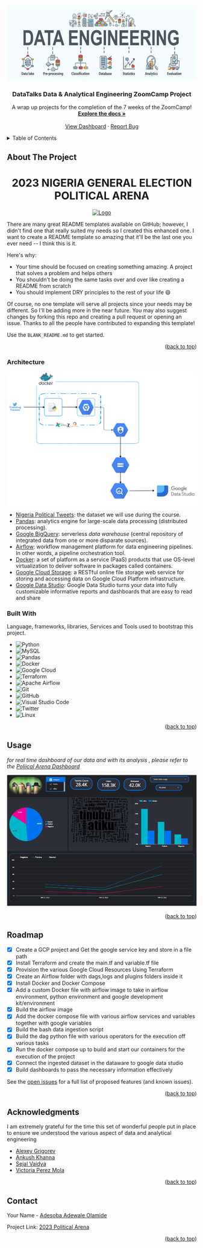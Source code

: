 <div id="top"></div>
<!--
*** Thanks for checking out the Best-README-Template. If you have a suggestion
*** that would make this better, please fork the repo and create a pull request
*** or simply open an issue with the tag "enhancement".
*** Don't forget to give the project a star!
*** Thanks again! Now go create something AMAZING! :D
-->



<!-- PROJECT SHIELDS -->
<!--
*** I'm using markdown "reference style" links for readability.
*** Reference links are enclosed in brackets [ ] instead of parentheses ( ).
*** See the bottom of this document for the declaration of the reference variables
*** for contributors-url, forks-url, etc. This is an optional, concise syntax you may use.
*** https://www.markdownguide.org/basic-syntax/#reference-style-links
-->



<!-- PROJECT LOGO -->
<br />
<div align="center">
  <a href="https://github.com/othneildrew/Best-README-Template">
    <img src="Images/data-engineering-logo.webp" alt="Logo" width="800" height="200">
  </a>

  <h3 align="center">DataTalks Data & Analytical Engineering ZoomCamp Project</h3>

  <p align="center">
    A wrap up projects for the completion of the 7 weeks of the ZoomCamp!
    <br />
    <a href="https://github.com/OLAMIDE100/Data-Engineering-Project"><strong>Explore the docs »</strong></a>
    <br />
    <br />
    <a href="https://datastudio.google.com/reporting/003789ac-4a1e-4fa3-b8e7-4e08cc288c2f">View Dashboard</a>
    ·
    <a href="https://github.com/OLAMIDE100/Data-Engineering-Project/issues">Report Bug</a>
  </p>
</div>



<!-- TABLE OF CONTENTS -->
<details>
  <summary>Table of Contents</summary>
  <ol>
    <li>
      <a href="#about-the-project">About The Project</a>
      <ul>
        <li><a href="#built-with">Built With</a></li>
        <li><a href="#architecture">Architecture</a></li>
      </ul>
    </li>
    <li><a href="#usage">Usage</a></li>
    <li><a href="#roadmap">Roadmap</a></li>
    <li><a href="#license">License</a></li>
    <li><a href="#contact">Contact</a></li>
    <li><a href="#acknowledgments">Acknowledgments</a></li>
  </ol>
</details>



<!-- ABOUT THE PROJECT -->
## About The Project

<div align="center">
  <h1>2023 NIGERIA GENERAL ELECTION POLITICAL ARENA</h1>
  
  <a href="https://github.com/othneildrew/Best-README-Template">
    <img src="Images/Which-region-should-produce-Nigeria%E2%80%99s-next-president-in-2023.jpg" alt="Logo" width="800" height="200">
  </a>
 </div>


There are many great README templates available on GitHub; however, I didn't find one that really suited my needs so I created this enhanced one. I want to create a README template so amazing that it'll be the last one you ever need -- I think this is it.

Here's why:
* Your time should be focused on creating something amazing. A project that solves a problem and helps others
* You shouldn't be doing the same tasks over and over like creating a README from scratch
* You should implement DRY principles to the rest of your life :smile:

Of course, no one template will serve all projects since your needs may be different. So I'll be adding more in the near future. You may also suggest changes by forking this repo and creating a pull request or opening an issue. Thanks to all the people have contributed to expanding this template!

Use the `BLANK_README.md` to get started.

<p align="right">(<a href="#top">back to top</a>)</p>

### Architecture

![architecture diagram](https://github.com/OLAMIDE100/Data-Engineering-Project/blob/main/Images/AWS%20Networking.png)


* [Nigeria Political Tweets](): the dataset we will use during the course.
* [Pandas](https://spark.apache.org/): analytics engine for large-scale data processing (distributed processing).
* [Google BigQuery](https://cloud.google.com/products/bigquery/): serverless _data warehouse_ (central repository of integrated data from one or more disparate sources).
* [Airflow](https://airflow.apache.org/): workflow management platform for data engineering pipelines. In other words, a pipeline orchestration tool.
* [Docker](https://www.docker.com/): a set of platform as a service (PaaS) products that use OS-level virtualization to deliver software in packages called containers.
* [Google Cloud Storage](https://cloud.google.com/storage): a RESTful online file storage web service for storing and accessing data on Google Cloud Platform infrastructure.
* [Google Data Studio](https://datastudio.google.com): Google Data Studio turns your data into fully customizable informative reports and dashboards that are easy to read and share
### Built With

Language, frameworks, libraries, Services and Tools used to bootstrap this project.

* ![Python](https://img.shields.io/badge/python-3670A0?style=for-the-badge&logo=python&logoColor=ffdd54)
* ![MySQL](https://img.shields.io/badge/mysql-%2300f.svg?style=for-the-badge&logo=mysql&logoColor=white)
* ![Pandas](https://img.shields.io/badge/pandas-%23150458.svg?style=for-the-badge&logo=pandas&logoColor=white)
* ![Docker](https://img.shields.io/badge/docker-%230db7ed.svg?style=for-the-badge&logo=docker&logoColor=white)
* ![Google Cloud](https://img.shields.io/badge/GoogleCloud-%234285F4.svg?style=for-the-badge&logo=google-cloud&logoColor=white)
* ![Terraform](https://img.shields.io/badge/terraform-%235835CC.svg?style=for-the-badge&logo=terraform&logoColor=white)
* ![Apache Airflow](https://img.shields.io/badge/Apache%20Airflow-017CEE?style=for-the-badge&logo=Apache%20Airflow&logoColor=white)
* ![Git](https://img.shields.io/badge/git-%23F05033.svg?style=for-the-badge&logo=git&logoColor=white)
* ![GitHub](https://img.shields.io/badge/github-%23121011.svg?style=for-the-badge&logo=github&logoColor=white)
* ![Visual Studio Code](https://img.shields.io/badge/Visual%20Studio%20Code-0078d7.svg?style=for-the-badge&logo=visual-studio-code&logoColor=white)
* ![Twitter](https://img.shields.io/badge/Twitter-%231DA1F2.svg?style=for-the-badge&logo=Twitter&logoColor=white)
* ![Linux](https://img.shields.io/badge/Linux_Bash_Scripting-FCC624?style=for-the-badge&logo=linux&logoColor=black)

<p align="right">(<a href="#top">back to top</a>)</p>



<!-- USAGE EXAMPLES -->
## Usage

_for real time dashboard of our data and with its analysis , please refer to the [Poliical Arena Dashboard](https://datastudio.google.com/reporting/003789ac-4a1e-4fa3-b8e7-4e08cc288c2f)_

![dashboard diagram](https://github.com/OLAMIDE100/Data-Engineering-Project/blob/main/Images/Capture3.PNG)

<p align="right">(<a href="#top">back to top</a>)</p>



<!-- ROADMAP -->
## Roadmap

- [x] Create a GCP project and Get the google service key and store in a file path
- [x] Install Terraform and create the main.tf and variable.tf file
- [x] Provision the various Google Cloud Resources Using Terraform
- [x] Create an Airflow folder with dags,logs and plugins folders inside it
- [x] Install Docker and Docker Compose
- [x] Add a custom Docker file with airflow image to take in airflow environment, python environment and google development kit/environment
- [x] Build the airflow image
- [x] Add the docker compose file with various airflow services and variables together with google variables
- [x] Build the bash data ingestion script
- [x] Build the dag python file with various operators for the execution off various tasks
- [x] Run the docker compose up to build and start our containers for the execution of the project
- [x] Connect the ingested dataset in the dataware to google data studio
- [x] Build dashboards to pass the necessary information effectively

See the [open issues](https://github.com/OLAMIDE100/Data-Engineering-Project/issues) for a full list of proposed features (and known issues).

<p align="right">(<a href="#top">back to top</a>)</p>



<!-- ACKNOWLEDGMENTS -->
## Acknowledgments

I am extremely grateful for the time this set of wonderful people put in place to ensure we understood the various aspect of data and analytical engineering

* [Alexey Grigorev](https://www.linkedin.com/in/agrigorev/)
* [Ankush Khanna](https://www.linkedin.com/in/ankushkhanna2/)
* [Sejal Vaidya](https://www.linkedin.com/in/vaidyasejal/)
* [Victoria Perez Mola](https://www.linkedin.com/in/victoriaperezmola/)

<p align="right">(<a href="#top">back to top</a>)</p>

<!-- CONTACT -->
## Contact

Your Name - [Adesoba Adewale Olamide](https://www.linkedin.com/in/adesoba-olamide-gmnse-787193169/)

Project Link: [2023 Political Arena](https://github.com/OLAMIDE100/Data-Engineering-Project)

<p align="right">(<a href="#top">back to top</a>)</p>

